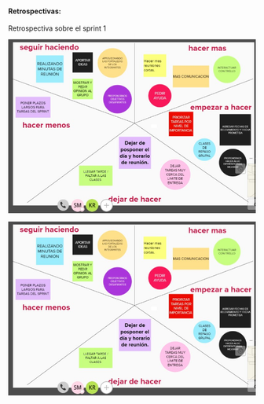 #### **Retrospectivas:**


Retrospectiva sobre el sprint 1

![Alt text](https://github.com/spmarino/grupo_9_eclipse/blob/master/Sprint%202/retro%20sprint%202.jpg)

![Alt text](https://github.com/spmarino/grupo_9_eclipse/blob/master/Sprint%202/retro%20sprint%202.jpg)